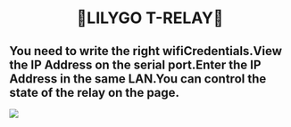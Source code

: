 <h1 align = "center">🌟LILYGO T-RELAY🌟</h1>

## You need to write the right wifiCredentials.View the IP Address on the serial port.Enter the IP Address in the same LAN.You can control the state of the relay on the page.

![](../../../image/Interactive.png)


